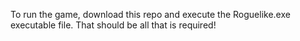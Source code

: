 To run the game, download this repo and execute the Roguelike.exe executable file. That should be all that is required!
